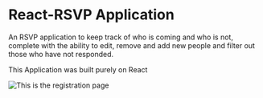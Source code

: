 # React-RSVP Application

An RSVP application to keep track of who is coming and who is not, complete with the ability to edit, remove and add new people and filter out those who have not responded.

This Application was built purely on React 

![This is the registration page](https://github.com/rickysychan/React-scoreboard/blob/master/imgs/Screen%20Shot%202018-05-20%20at%2010.16.25%20PM.png)
